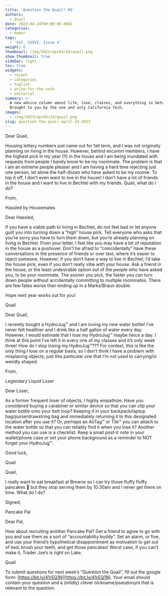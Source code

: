 ```yaml
---
title: 'Question the Quail! #2'
authors:
  - Quail
date: 2023-04-24T00:00:00.000Z
categories:
  - Humor
tags:
  - 'Vol. CXXVI, Issue 4'
weight: 0
thumbnail: /img/2023/apr04/24/quail.png
show_thumbnail: true
sidebar: right
toc: true
widgets:
  - recent
  - categories
  - taglist
  - write-for-the-tech
  - editorial
summary: >-
  A new advice column about life, love, classes, and everything in between!
  Brought to you by the one and only California Tech.
images:
  - /img/2023/apr04/24/quail.png
slug: question-the-quail-april-24-2023
---
```


Dear Quail,

Housing lottery numbers just came out for fall term, and I was not originally planning on living in the house. However, behind excomm members, I have the highest pick in my year (!!) in the house and I am being inundated with requests from people I barely know to be my roommate. The problem is that I am an extreme people pleaser and I am having a hard time rejecting just one person, let alone the half-dozen who have asked to be my roomie. To top it off, I don’t even want to live in the house! I don’t have a lot of friends in the house and I want to live in Bechtel with my friends. Quail, what do I do?

From,

Hassled by Housemates

Dear Hassled,

If you have a viable path to living in Bechtel, do not feel bad or let anyone guilt you into turning down a “high” house pick. Tell everyone who asks that you’re sorry you have to turn them down, but you’re already planning on living in Bechtel. From your letter, I feel like you may have a bit of reputation in the house as a pushover. Don’t be afraid to “coincidentally” have these conversations in the presence of friends or over text, where it’s easier to reject someone. However, if you don’t have a way to live in Bechtel, I’d take the house pick, even if you don’t really vibe with your house. Ask a friend in the house, or the least undesirable option out of the people who have asked you, to be your roommate. The sooner you pick, the faster you can turn down people without accidentally committing to multiple roommates. There are few fates worse than ending up in a Marks/Braun double.

Hope next year works out for you!

Quail

Dear Quail,

I recently bought a HydroJug™ and I am loving my new water bottle! I’ve never felt healthier and I drink like a half gallon of water every day. However, I would estimate that I lose my HydroJug™ maybe twice a day. I think at this point I’ve left it in every one of my classes and it’s only week three! How do I stop losing my HydroJug™??? For context, this is like the only thing I lose on a regular basis, so I don't think I have a problem with misplacing objects, just this particular one that I’m not used to carrying/is weirdly shaped.

From,

Legendary Liquid Loser

Dear Loser,

As a former frequent loser of objects, I highly empathize. Have you considered buying a carabiner or similar device so that you can clip your water bottle onto your belt loop? Keeping it in your backpack/laptop bag/purse/drawstring bag and immediately returning it to this designated location after you use it? Or, perhaps an AirTag™ or Tile™ you can attach to the water bottle so that you can reliably find it when you lose it? Another method you can use is a checklist. Keep a small post-it note in your wallet/phone case or set your phone background as a reminder to NOT forget your HydroJug™.

Good luck,

Quail

Quail,

I really want to eat breakfast at Browne so I can try those fluffy fluffy pancakes 🥞 but they stop serving them by 10:30am and I never get there on time. What do I do?

Signed,

Pancake Pal

Dear Pal,

How about recruiting another Pancake Pal? Get a friend to agree to go with you and use them as a sort of “accountability buddy”. Set an alarm, or five, and use your friend’s hypothetical disappointment as motivation to get out of bed, brush your teeth, and get those pancakes! Worst case, if you can’t make it, Trader Joe’s is right on Lake.

Quail

To submit questions for next week’s “Question the Quail”, fill out the google form: [https://bit.ly/41rEQ1N](https://bit.ly/41rEQ1N). Your email should contain your question and a (mildly) clever nickname/pseudonym that is relevant to the question.
